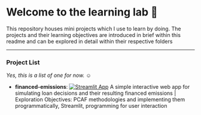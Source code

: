 # Welcome to the learning lab :test_tube:
This repository houses mini projects which I use to learn by doing. The projects and their learning objectives are introduced in brief within this readme and can be explored in detail within their respective folders 

--- 
### Project List
*Yes, this is a list of one for now. :relaxed:*
* **financed-emissions**: [![Streamlit App](https://static.streamlit.io/badges/streamlit_badge_black_white.svg)](https://financed-emissions-calc-aor.streamlit.app/)
A simple interactive web app for simulating loan decisions and their resulting financed emissions | Exploration Objectives: PCAF methodologies and implementing them programmatically, Streamlit, programming for user interaction